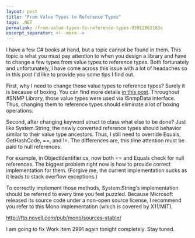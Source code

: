 ```yaml
---
layout: post
title: "From Value Types to Reference Types"
tags: .NET
permalink: /from-value-types-to-reference-types-93912062163c
excerpt_separator: <!--more-->
---
```

I have a few C# books at hand, but a topic cannot be found in them. This topic is what you must pay attention to when you design a library and have to change a few types from value types to reference types. Both fortunately and unfortunately, I have come across this issue with a lot of headaches so in this post I'd like to provide you some tips I find out.
<!--more-->

First, why I need to change those value types to reference types? Surely it is because of boxing. You can find more details [in this post](/snmp-design-locating-boxing-the-standard-way-13eb1cecfd6b). Throughout #SNMP Library, those value types were used via ISnmpData interface. Thus, changing them to reference types should eliminate a lot of boxing operations.

Second, after changing keyword struct to class what else to be done? Just like System.String, the newly converted reference types should behavior similar to their value type ancestors. Thus, I still need to override Equals, GetHashCode, ==, and !=. The differences are, this time attention must be paid to null references.

For example, in ObjectIdentifier.cs, now both == and Equals check for null references. The biggest problem right now is how to provide correct implementation for them. (Forgive me, the current implementation sucks as it leads to stack overflow exceptions.)

To correctly implement those methods, System.String's implementation should be referred to every time you feel puzzled. Because Microsoft released its source code under a non-open source license, I recommend you refer to this Mono implementation (which is covered by X11/MIT).

http://ftp.novell.com/pub/mono/sources-stable/

I am going to fix Work Item 2991 again tonight completely. Stay tuned.
